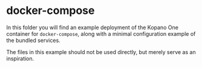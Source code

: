 # docker-compose

In this folder you will find an example deployment of the Kopano One container for `docker-compose`, along with a minimal configuration example of the bundled services.

The files in this example should not be used directly, but merely serve as an inspiration.
